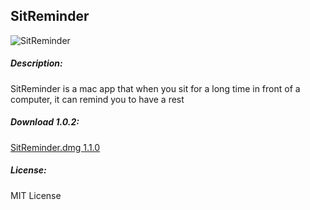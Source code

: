 ## SitReminder

![SitReminder](https://silentcloud.github.io/upload/Sitreminder.png)

##### Description: 

SitReminder is a mac app that when you sit for a long time in front of a computer, it can remind you to have a rest

##### Download 1.0.2:

[SitReminder.dmg 1.1.0](https://silentcloud.github.io/upload/SitReminder.dmg)

##### License: 

MIT License
